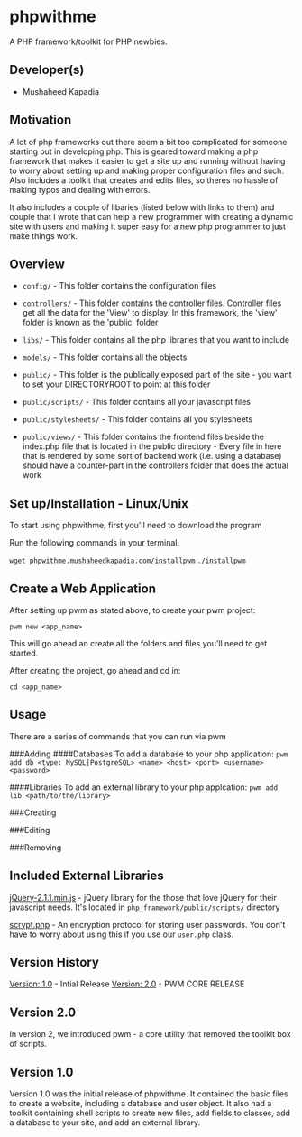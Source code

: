 phpwithme
==========
A PHP framework/toolkit for PHP newbies. 

Developer(s)
------------
* Mushaheed Kapadia

Motivation 
----------
A lot of php frameworks out there seem a bit too complicated for someone starting out in developing php. This is geared toward making a php framework that makes it easier to get a site up and running without having to worry about setting up and making proper configuration files and such. Also includes a toolkit that creates and edits files, so theres no hassle of making typos and dealing with errors.

It also includes a couple of libaries (listed below with links to them) and couple that I wrote that can help a new programmer with creating a dynamic site with users and making it super easy for a new php programmer to just make things work.

Overview
--------

* `config/` - This folder contains the configuration files

* `controllers/` - This folder contains the controller files. Controller files get all the data for the 'View' to display. In this framework, the 'view' folder is known as the 'public' folder

* `libs/` -  This folder contains all the php libraries that you want to include

* `models/` - This folder contains all the objects 

* `public/` - This folder is the publically exposed part of the site - you want to set your DIRECTORYROOT to point at this folder 

* `public/scripts/` - This folder contains all your javascript files

* `public/stylesheets/` - This folder contains all you stylesheets

* `public/views/` - This folder contains the frontend files beside the index.php file that is located in the public directory - Every file in here that is rendered by some sort of backend work (i.e. using a database) should have a counter-part in the controllers folder that does the actual work

Set up/Installation - Linux/Unix
---------------------------
To start using phpwithme, first you'll need to download the program

Run the following commands in your terminal: 

`wget phpwithme.mushaheedkapadia.com/installpwm`
`./installpwm`

Create a Web Application
------------------------
After setting up pwm as stated above, to create your pwm project: 

`pwm new <app_name>`

This will go ahead an create all the folders and files you'll need to get started. 

After creating the project, go ahead and cd in: 

`cd <app_name>`

Usage
-----
There are a series of commands that you can run via pwm 

###Adding
####Databases
To add a database to your php application: 
`pwm add db <type: MySQL|PostgreSQL> <name> <host> <port> <username> <password>`

####Libraries 
To add an external library to your php applcation: 
`pwm add lib <path/to/the/library>`


###Creating

###Editing

###Removing

Included External Libraries
---------------------------
[jQuery-2.1.1.min.js](http://jquery.com "jQuery") - jQuery library for the those that love jQuery for their javascript needs. It's located in `php_framework/public/scripts/` directory

[scrypt.php](http://github.com/domblack/php-scrypt "scrypt") - An encryption protocol for storing user passwords. You don't have to worry about using this if you use our `user.php` class.

Version History
---------------
[Version: 1.0](http://github.com/kapadiamush/phpwithme/tree/master#version-10 "Version 1.0") - Intial Release 
[Version: 2.0](http://github.com/kapadiamush/phpwithme/tree/master#version-20 "Version 2.0") - PWM CORE RELEASE

Version 2.0
-----------
In version 2, we introduced pwm - a core utility that removed the toolkit box of scripts. 


Version 1.0
-----------
Version 1.0 was the initial release of phpwithme. It contained the basic files to create a website, including a database and user object. It also had a toolkit containing shell scripts to create new files, add fields to classes, add a database to your site, and add an external library.
